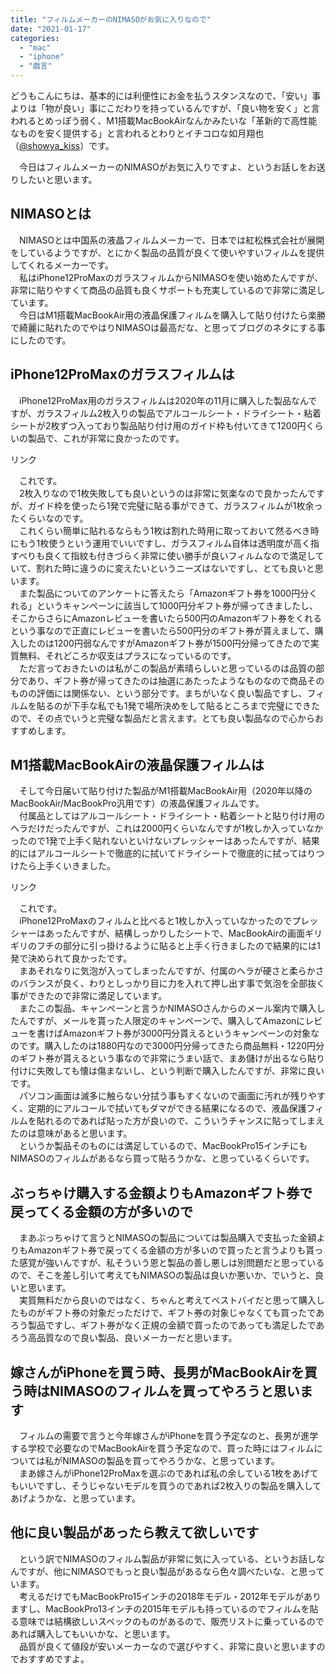 ```yaml
---
title: "フィルムメーカーのNIMASOがお気に入りなので"
date: "2021-01-17"
categories: 
  - "mac"
  - "iphone"
  - "戯言"
---
```


どうもこんにちは、基本的には利便性にお金を払うスタンスなので、「安い」事よりは「物が良い」事にこだわりを持っているんですが、「良い物を安く」と言われるとめっぽう弱く、M1搭載MacBookAirなんかみたいな「革新的で高性能なものを安く提供する」と言われるとわりとイチコロな如月翔也（[@showya\_kiss](http://twitter.com/showya_kiss)）です。  
  
　今日はフィルムメーカーのNIMASOがお気に入りですよ、というお話しをお送りしたいと思います。  

## NIMASOとは

　NIMASOとは中国系の液晶フィルムメーカーで、日本では紅松株式会社が展開をしているようですが、とにかく製品の品質が良くて使いやすいフィルムを提供してくれるメーカーです。  
　私はiPhone12ProMaxのガラスフィルムからNIMASOを使い始めたんですが、非常に貼りやすくて商品の品質も良くサポートも充実しているので非常に満足しています。  
　今日はM1搭載MacBookAir用の液晶保護フィルムを購入して貼り付けたら楽勝で綺麗に貼れたのでやはりNIMASOは最高だな、と思ってブログのネタにする事にしたのです。  

## iPhone12ProMaxのガラスフィルムは

　iPhone12ProMax用のガラスフィルムは2020年の11月に購入した製品なんですが、ガラスフィルム2枚入りの製品でアルコールシート・ドライシート・粘着シートが2枚ずつ入っており製品貼り付け用のガイド枠も付いてきて1200円くらいの製品で、これが非常に良かったのです。  
<script type="text/javascript">(function(b,c,f,g,a,d,e){b.MoshimoAffiliateObject=a;b[a]=b[a]||function(){arguments.currentScript=c.currentScript||c.scripts[c.scripts.length-2];(b[a].q=b[a].q||[]).push(arguments)};c.getElementById(a)||(d=c.createElement(f),d.src=g,d.id=a,e=c.getElementsByTagName("body")[0],e.appendChild(d))})(window,document,"script","//dn.msmstatic.com/site/cardlink/bundle.js","msmaflink");msmaflink({"n":"2枚セット NIMASO ガラスフィルム iPhone12 Pro Max 用 強化ガラス 液晶保護フィルム ガイド枠付き","b":"NIMASO","t":"KBS","d":"https:\/\/m.media-amazon.com","c_p":"\/images\/I","p":["\/41M7prtOAlL.jpg","\/51fT4dB61ZL.jpg","\/51aMgjeVazL.jpg","\/51OsZT1TJ2L.jpg","\/514p73g7LYL.jpg","\/51x8I-kmqdL.jpg"],"u":{"u":"https:\/\/www.amazon.co.jp\/dp\/B08DHFJW2W","t":"amazon","r_v":""},"aid":{"amazon":"2093955","rakuten":"2093954","yahoo":"2099557"},"eid":"6o51E","s":"s"});</script>

リンク

  
　これです。  
　2枚入りなので1枚失敗しても良いというのは非常に気楽なので良かったんですが、ガイド枠を使ったら1発で完璧に貼る事ができて、ガラスフィルムが1枚余ったくらいなのです。  
　これくらい簡単に貼れるならもう1枚は割れた時用に取っておいて然るべき時にもう1枚使うという運用でいいですし、ガラスフィルム自体は透明度が高く指すべりも良くて指紋も付きづらく非常に使い勝手が良いフィルムなので満足していて、割れた時に違うのに変えたいというニーズはないですし、とても良いと思います。  
　また製品についてのアンケートに答えたら「Amazonギフト券を1000円分くれる」というキャンペーンに該当して1000円分ギフト券が帰ってきましたし、そこからさらにAmazonレビューを書いたら500円のAmazonギフト券をくれるという事なので正直にレビューを書いたら500円分のギフト券が貰えまして、購入したのは1200円弱なんですがAmazonギフト券が1500円分帰ってきたので実質無料、それどころか収支はプラスになっているのです。  
　ただ言っておきたいのは私がこの製品が素晴らしいと思っているのは品質の部分であり、ギフト券が帰ってきたのは抽選にあたったようなものなので商品そのものの評価には関係ない、という部分です。まちがいなく良い製品ですし、フィルムを貼るのが下手な私でも1発で場所決めをして貼るところまで完璧にできたので、その点でいうと完璧な製品だと言えます。とても良い製品なので心からおすすめします。  

## M1搭載MacBookAirの液晶保護フィルムは

　そして今日届いて貼り付けた製品がM1搭載MacBookAir用（2020年以降のMacBookAir/MacBookPro汎用です）の液晶保護フィルムです。  
　付属品としてはアルコールシート・ドライシート・粘着シートと貼り付け用のヘラだけだったんですが、これは2000円くらいなんですが1枚しか入っていなかったので1発で上手く貼れないといけないプレッシャーはあったんですが、結果的にはアルコールシートで徹底的に拭いてドライシートで徹底的に拭ってはりつけたら上手くいきました。  
<script type="text/javascript">(function(b,c,f,g,a,d,e){b.MoshimoAffiliateObject=a;b[a]=b[a]||function(){arguments.currentScript=c.currentScript||c.scripts[c.scripts.length-2];(b[a].q=b[a].q||[]).push(arguments)};c.getElementById(a)||(d=c.createElement(f),d.src=g,d.id=a,e=c.getElementsByTagName("body")[0],e.appendChild(d))})(window,document,"script","//dn.msmstatic.com/site/cardlink/bundle.js","msmaflink");msmaflink({"n":"NIMASO アンチグレア フィルム MacBook Air\/Pro 13インチ 用 液晶 保護 フィルム M1モデル対応 マットタイプ 反射低減 指紋防止","b":"NIMASO","t":"NH005","d":"https:\/\/m.media-amazon.com","c_p":"\/images\/I","p":["\/51k1LuhW04L.jpg","\/51aVLAA9qEL.jpg","\/51hCPzI2geL.jpg","\/412t0omh5cL.jpg","\/41HES+zrKML.jpg","\/41jq+msfo2L.jpg","\/51AkVHnxfYL.jpg"],"u":{"u":"https:\/\/www.amazon.co.jp\/dp\/B08DHFQ2LQ","t":"amazon","r_v":""},"aid":{"amazon":"2093955","rakuten":"2093954","yahoo":"2099557"},"eid":"QjBwL","s":"s"});</script>

リンク

  
　これです。  
　iPhone12ProMaxのフィルムと比べると1枚しか入っていなかったのでプレッシャーはあったんですが、結構しっかりしたシートで、MacBookAirの画面ギリギリのフチの部分に引っ掛けるように貼ると上手く行きましたので結果的には1発で決められて良かったです。  
　まあそれなりに気泡が入ってしまったんですが、付属のヘラが硬さと柔らかさのバランスが良く、わりとしっかり目に力を入れて押し出す事で気泡を全部抜く事ができたので非常に満足しています。  
　またこの製品、キャンペーンと言うかNIMASOさんからのメール案内で購入したんですが、メールを貰った人限定のキャンペーンで、購入してAmazonにレビューを書けばAmazonギフト券が3000円分貰えるというキャンペーンの対象なのです。購入したのは1880円なので3000円分帰ってきたら商品無料・1220円分のギフト券が貰えるという事なので非常にうまい話で、まあ儲けが出るなら貼り付けに失敗しても懐は傷まないし、という判断で購入したんですが、非常に良いです。  
　パソコン画面は滅多に触らない分拭う事もすくないので画面に汚れが残りやすく、定期的にアルコールで拭いてもダマができる結果になるので、液晶保護フィルムを貼れるのであれば貼った方が良いので、こういうチャンスに貼ってしまえたのは意味があると思います。  
　というか製品そのものには満足しているので、MacBookPro15インチにもNIMASOのフィルムがあるなら買って貼ろうかな、と思っているくらいです。  

## ぶっちゃけ購入する金額よりもAmazonギフト券で戻ってくる金額の方が多いので

　まあぶっちゃけて言うとNIMASOの製品については製品購入で支払った金額よりもAmazonギフト券で戻ってくる金額の方が多いので買ったと言うよりも貰った感覚が強いんですが、私そういう恩と製品の善し悪しは別問題だと思っているので、そこを差し引いて考えてもNIMASOの製品は良いか悪いか、でいうと、良いと思います。  
　実質無料だから良いのではなく、ちゃんと考えてベストバイだと思って購入したものがギフト券の対象だっただけで、ギフト券の対象じゃなくても買ったであろう製品ですし、ギフト券がなく正規の金額で買ったのであっても満足したであろう高品質なので良い製品、良いメーカーだと思います。  

## 嫁さんがiPhoneを買う時、長男がMacBookAirを買う時はNIMASOのフィルムを買ってやろうと思います

　フィルムの需要で言うと今年嫁さんがiPhoneを買う予定なのと、長男が進学する学校で必要なのでMacBookAirを買う予定なので、買った時にはフィルムについては私がNIMASOの製品を買ってやろうかな、と思っています。  
　まあ嫁さんがiPhone12ProMaxを選ぶのであれば私の余している1枚をあげてもいいですし、そうじゃないモデルを買うのであれば2枚入りの製品を購入してあげようかな、と思っています。  

## 他に良い製品があったら教えて欲しいです

　という訳でNIMASOのフィルム製品が非常に気に入っている、というお話しなんですが、他にNIMASOでもっと良い製品があるなら色々調べたいな、と思っています。  
　考えるだけでもMacBookPro15インチの2018年モデル・2012年モデルがありますし、MacBookPro13インチの2015年モデルも持っているのでフィルムを貼る意味では結構欲しいスペックのものがあるので、販売リストに乗っているのであれば購入してもいいかな、と思います。  
　品質が良くて値段が安いメーカーなので選びやすく、非常に良いと思いますのでおすすめですよ。
